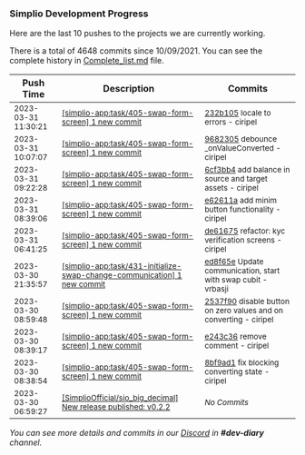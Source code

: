 
### Simplio Development Progress

Here are the last 10 pushes to the projects we are currently working.

There is a total of 4648 commits since 10/09/2021. You can see the complete history in
 [Complete_list.md](Complete_list.md) file.

| Push Time | Description | Commits |
| --- | --- | --- |
| <sub>2023-03-31 11:30:21</sub> | <sub>[[simplio-app:task/405\-swap\-form\-screen] 1 new commit](https://github.com/SimplioOfficial/simplio-app/commit/232b10508269df54c05525b73bfa33e8ae5911fb)</sub> | <sub>[232b105](https://github.com/SimplioOfficial/simplio-app/commit/232b10508269df54c05525b73bfa33e8ae5911fb) locale to errors - ciripel</sub> |
| <sub>2023-03-31 10:07:07</sub> | <sub>[[simplio-app:task/405\-swap\-form\-screen] 1 new commit](https://github.com/SimplioOfficial/simplio-app/commit/9682305386e28173cf00ecfbd15c3a9a4db05743)</sub> | <sub>[9682305](https://github.com/SimplioOfficial/simplio-app/commit/9682305386e28173cf00ecfbd15c3a9a4db05743) debounce _onValueConverted - ciripel</sub> |
| <sub>2023-03-31 09:22:28</sub> | <sub>[[simplio-app:task/405\-swap\-form\-screen] 1 new commit](https://github.com/SimplioOfficial/simplio-app/commit/6cf3bb438daea534cf8cf56bbac70d784197c7f7)</sub> | <sub>[6cf3bb4](https://github.com/SimplioOfficial/simplio-app/commit/6cf3bb438daea534cf8cf56bbac70d784197c7f7) add balance in source and target assets - ciripel</sub> |
| <sub>2023-03-31 08:39:06</sub> | <sub>[[simplio-app:task/405\-swap\-form\-screen] 1 new commit](https://github.com/SimplioOfficial/simplio-app/commit/e62611a9dadcf5ecdf72c70a2107c08a21103abb)</sub> | <sub>[e62611a](https://github.com/SimplioOfficial/simplio-app/commit/e62611a9dadcf5ecdf72c70a2107c08a21103abb) add minim button functionality - ciripel</sub> |
| <sub>2023-03-31 06:41:25</sub> | <sub>[[simplio-app:task/405\-swap\-form\-screen] 1 new commit](https://github.com/SimplioOfficial/simplio-app/commit/de61675987d7bc24bc0831861e693828fcf8fd72)</sub> | <sub>[de61675](https://github.com/SimplioOfficial/simplio-app/commit/de61675987d7bc24bc0831861e693828fcf8fd72) refactor: kyc verification screens - ciripel</sub> |
| <sub>2023-03-30 21:35:57</sub> | <sub>[[simplio-app:task/431\-initialize\-swap\-change\-communication] 1 new commit](https://github.com/SimplioOfficial/simplio-app/commit/ed8f65e1335689b3b7b04b788f7256c2e5648686)</sub> | <sub>[ed8f65e](https://github.com/SimplioOfficial/simplio-app/commit/ed8f65e1335689b3b7b04b788f7256c2e5648686) Update communication, start with swap cubit - vrbasji</sub> |
| <sub>2023-03-30 08:59:48</sub> | <sub>[[simplio-app:task/405\-swap\-form\-screen] 1 new commit](https://github.com/SimplioOfficial/simplio-app/commit/2537f90ca9a816f260b43c7b2ac69f4ecc1b0c41)</sub> | <sub>[2537f90](https://github.com/SimplioOfficial/simplio-app/commit/2537f90ca9a816f260b43c7b2ac69f4ecc1b0c41) disable button on zero values and on converting - ciripel</sub> |
| <sub>2023-03-30 08:39:17</sub> | <sub>[[simplio-app:task/405\-swap\-form\-screen] 1 new commit](https://github.com/SimplioOfficial/simplio-app/commit/e243c362f52a521191548113a3b301872607518d)</sub> | <sub>[e243c36](https://github.com/SimplioOfficial/simplio-app/commit/e243c362f52a521191548113a3b301872607518d) remove comment - ciripel</sub> |
| <sub>2023-03-30 08:38:54</sub> | <sub>[[simplio-app:task/405\-swap\-form\-screen] 1 new commit](https://github.com/SimplioOfficial/simplio-app/commit/8bf9ad170487739e7a62dbf068973065111311be)</sub> | <sub>[8bf9ad1](https://github.com/SimplioOfficial/simplio-app/commit/8bf9ad170487739e7a62dbf068973065111311be) fix blocking converting state - ciripel</sub> |
| <sub>2023-03-30 06:59:27</sub> | <sub>[[SimplioOfficial/sio_big_decimal] New release published: v0\.2\.2](https://github.com/SimplioOfficial/sio_big_decimal/releases/tag/v0.2.2)</sub> | <sub>_No Commits_</sub> |

_You can see more details and commits in our [Discord](https://discord.gg/aKhjuwZmdP) in **#dev-diary** channel._
